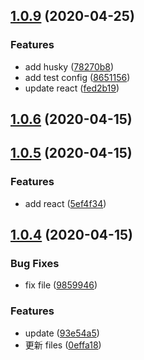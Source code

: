 ## [1.0.9](https://github.com/nu-system/nu-cli/compare/v1.0.6...v1.0.9) (2020-04-25)

### Features

- add husky ([78270b8](https://github.com/nu-system/nu-cli/commit/78270b8ea7660f3a0556bb0a3af1272fc69488db))
- add test config ([8651156](https://github.com/nu-system/nu-cli/commit/86511561f0366e73a1a9549a5cf6ebd87eb6d0be))
- update react ([fed2b19](https://github.com/nu-system/nu-cli/commit/fed2b194d789ad5bd9991b536dbe944a6ae9f689))

## [1.0.6](https://github.com/nu-system/nu-cli/compare/v1.0.5...v1.0.6) (2020-04-15)

## [1.0.5](https://github.com/nu-system/nu-cli/compare/v1.0.4...v1.0.5) (2020-04-15)

### Features

- add react ([5ef4f34](https://github.com/nu-system/nu-cli/commit/5ef4f3434d268f512b3a06fbedb08c9e6e5fde50))

## [1.0.4](https://github.com/nu-system/nu-cli/compare/93e54a5d736cc87fef229188c1cd303c67ca56e4...v1.0.4) (2020-04-15)

### Bug Fixes

- fix file ([9859946](https://github.com/nu-system/nu-cli/commit/98599468da6fca0b95b9ca3ca6d780d7febbfdcd))

### Features

- update ([93e54a5](https://github.com/nu-system/nu-cli/commit/93e54a5d736cc87fef229188c1cd303c67ca56e4))
- 更新 files ([0effa18](https://github.com/nu-system/nu-cli/commit/0effa18065333d869500f7a50c69c5fda1293673))
